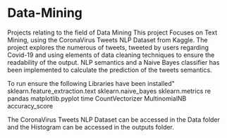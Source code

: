 # Data-Mining
Projects relating to the field of Data Mining
This project Focuses on Text Mining, using the CoronaVirus Tweets NLP Dataset
from Kaggle. The project explores the numerous of tweets, tweeted by users
regarding Covid-19 and using elements of data cleaning techniques to ensure
the readability of the output. NLP semantics and a Naive Bayes classifier has
been implemented to calculate the prediction of the tweets semantics.

To run ensure the following Libraries have been installed"
sklearn.feature_extraction.text
sklearn.naive_bayes
sklearn.metrics
re
pandas
matplotlib.pyplot
time
CountVectorizer
MultinomialNB
accuracy_score

The CoronaVirus Tweets NLP Dataset can be accessed in the Data folder and the
Histogram can be accessed in the outputs folder.
